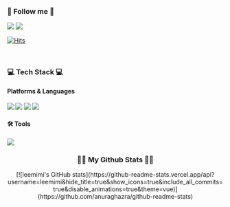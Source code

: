 
<!-- ![header](https://capsule-render.vercel.app/api?type=wave&color=fadddd&height=260&section=header&text=Minizi's%20Github&fontColor=FFF&fontSize=90) -->

<!-- <br/>
<h3>💖 Minizi 💖</h3><br/>
Data Engineer & Data Analysis</br></br>


- 컴퓨터공학과 4년제 졸업 예정[2023.2]
- 한이음 이브와 공모전 참가 [2021]
- 데이터 분석 청년 수련생_차세대융합기술원자율주행부서 인턴 연구원 [2022.6 ~ 2023.2]
 -->

</br>
<h3>🤍 Follow me 🤍</h3>
<a href="https://leemimi.github.io" target="_blank"><img src="https://img.shields.io/badge/Tech_Blog-DD0B78?style=flat-square&logo=GitHub%20Sponsors&logoColor=white"/></a>
 <a href="mailto:mijeong101598@gmail.com" target="_blank"><img src="https://img.shields.io/badge/mijeong101598@gmail.com-EA4335?style=flat-square&logo=Gmail&logoColor=white"/></a>

</br>

[![Hits](https://hits.seeyoufarm.com/api/count/incr/badge.svg?url=https%3A%2F%2Fleemimi.github.io&count_bg=%23F6C6F9&title_bg=%23FF9797&icon=&icon_color=%23FB63F9&title=visit&edge_flat=false)](https://hits.seeyoufarm.com)

<br/>

<h3>💻 Tech Stack 💻</h3>
<h4> Platforms & Languages <h4>

<img src="https://img.shields.io/badge/Python-3776AB?style=flat-square&logo=Python&logoColor=white"/>
<img src="https://img.shields.io/badge/C-A8B9CC?style=flat-square&logo=C&logoColor=white"/>
 <img src="https://img.shields.io/badge/Java-007396?style=flat-square&logo=Java&logoColor=white"/>
 <img src="https://img.shields.io/badge/mysql-4479A1?style=flat-square&logo=mysql&logoColor=white"/>


<h4> 🛠 Tools <h4>
 <img src="https://img.shields.io/badge/Git-F05032?style=flat-square&logo=Git&logoColor=white"/>

<br/>
<h3 align="center">👩‍💻 My Github Stats 👩‍💻</h3>
<div align="center">
 [![leemimi's GitHub stats](https://github-readme-stats.vercel.app/api?username=leemimi&hide_title=true&show_icons=true&include_all_commits=true&disable_animations=true&theme=vue)](https://github.com/anuraghazra/github-readme-stats)
</div>
</div>
